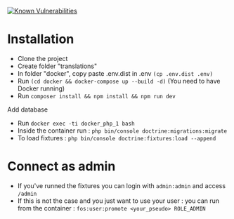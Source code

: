 [![Known Vulnerabilities](https://snyk.io/test/github/CatFishTeam/Wooy-chat/badge.svg?targetFile=package.json)](https://snyk.io/test/github/CatFishTeam/Wooy-chat?targetFile=package.json)

# Installation

  - Clone the project
  - Create folder "translations"
  - In folder "docker", copy paste .env.dist in .env `(cp .env.dist .env)` 
  - Run `(cd docker && docker-compose up --build -d)` (You need to have Docker running)
  - Run `composer install && npm install && npm run dev`
  
Add database
  - Run `docker exec -ti docker_php_1 bash`
  - Inside the container run : `php bin/console doctrine:migrations:migrate`
  - To load fixtures : `php bin/console doctrine:fixtures:load --append`

# Connect as admin
  - If you've runned the fixtures you can login with `admin:admin` and access `/admin`
  - If this is not the case and you just want to use your user : you can run from the container : `fos:user:promote <your_pseudo> ROLE_ADMIN` 